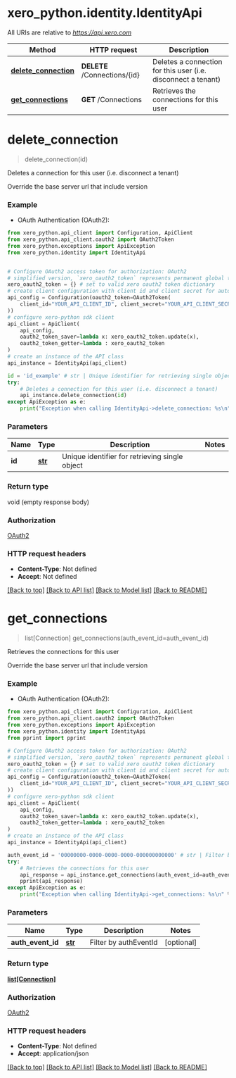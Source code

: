 # xero_python.identity.IdentityApi

All URIs are relative to *https://api.xero.com*

Method | HTTP request | Description
------------- | ------------- | -------------
[**delete_connection**](IdentityApi.md#delete_connection) | **DELETE** /Connections/{id} | Deletes a connection for this user (i.e. disconnect a tenant)
[**get_connections**](IdentityApi.md#get_connections) | **GET** /Connections | Retrieves the connections for this user


# **delete_connection**
> delete_connection(id)

Deletes a connection for this user (i.e. disconnect a tenant)

Override the base server url that include version

### Example

* OAuth Authentication (OAuth2): 
```python
from xero_python.api_client import Configuration, ApiClient
from xero_python.api_client.oauth2 import OAuth2Token
from xero_python.exceptions import ApiException
from xero_python.identity import IdentityApi


# Configure OAuth2 access token for authorization: OAuth2
# simplified version, `xero_oauth2_token` represents permanent global token storage
xero_oauth2_token = {} # set to valid xero oauth2 token dictionary
# create client configuration with client id and client secret for automatic token refresh
api_config = Configuration(oauth2_token=OAuth2Token(
    client_id="YOUR_API_CLIENT_ID", client_secret="YOUR_API_CLIENT_SECRET"
))
# configure xero-python sdk client
api_client = ApiClient(
    api_config,
    oauth2_token_saver=lambda x: xero_oauth2_token.update(x),
    oauth2_token_getter=lambda : xero_oauth2_token
)
# create an instance of the API class
api_instance = IdentityApi(api_client)

id = 'id_example' # str | Unique identifier for retrieving single object
try:
    # Deletes a connection for this user (i.e. disconnect a tenant)
    api_instance.delete_connection(id)
except ApiException as e:
    print("Exception when calling IdentityApi->delete_connection: %s\n" % e)
```

### Parameters

Name | Type | Description  | Notes
------------- | ------------- | ------------- | -------------
 **id** | [**str**](.md)| Unique identifier for retrieving single object | 

### Return type

void (empty response body)

### Authorization

[OAuth2](../README.md#OAuth2)

### HTTP request headers

 - **Content-Type**: Not defined
 - **Accept**: Not defined

[[Back to top]](#) [[Back to API list]](../README.md#documentation-for-api-endpoints) [[Back to Model list]](../README.md#documentation-for-models) [[Back to README]](../README.md)

# **get_connections**
> list[Connection] get_connections(auth_event_id=auth_event_id)

Retrieves the connections for this user

Override the base server url that include version

### Example

* OAuth Authentication (OAuth2): 
```python
from xero_python.api_client import Configuration, ApiClient
from xero_python.api_client.oauth2 import OAuth2Token
from xero_python.exceptions import ApiException
from xero_python.identity import IdentityApi
from pprint import pprint

# Configure OAuth2 access token for authorization: OAuth2
# simplified version, `xero_oauth2_token` represents permanent global token storage
xero_oauth2_token = {} # set to valid xero oauth2 token dictionary
# create client configuration with client id and client secret for automatic token refresh
api_config = Configuration(oauth2_token=OAuth2Token(
    client_id="YOUR_API_CLIENT_ID", client_secret="YOUR_API_CLIENT_SECRET"
))
# configure xero-python sdk client
api_client = ApiClient(
    api_config,
    oauth2_token_saver=lambda x: xero_oauth2_token.update(x),
    oauth2_token_getter=lambda : xero_oauth2_token
)
# create an instance of the API class
api_instance = IdentityApi(api_client)

auth_event_id = '00000000-0000-0000-0000-000000000000' # str | Filter by authEventId (optional)
try:
    # Retrieves the connections for this user
    api_response = api_instance.get_connections(auth_event_id=auth_event_id)
    pprint(api_response)
except ApiException as e:
    print("Exception when calling IdentityApi->get_connections: %s\n" % e)
```

### Parameters

Name | Type | Description  | Notes
------------- | ------------- | ------------- | -------------
 **auth_event_id** | [**str**](.md)| Filter by authEventId | [optional] 

### Return type

[**list[Connection]**](Connection.md)

### Authorization

[OAuth2](../README.md#OAuth2)

### HTTP request headers

 - **Content-Type**: Not defined
 - **Accept**: application/json

[[Back to top]](#) [[Back to API list]](../README.md#documentation-for-api-endpoints) [[Back to Model list]](../README.md#documentation-for-models) [[Back to README]](../README.md)

